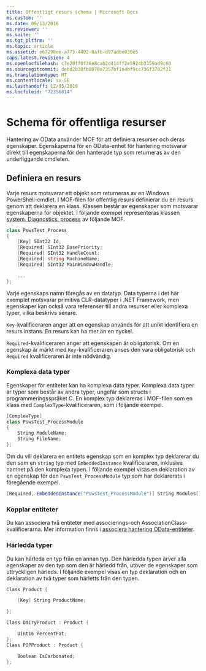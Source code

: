 ```yaml
---
title: Offentligt resurs schema | Microsoft Docs
ms.custom: ''
ms.date: 09/13/2016
ms.reviewer: ''
ms.suite: ''
ms.tgt_pltfrm: ''
ms.topic: article
ms.assetid: e67298ee-a773-4402-8afb-d97ad0e030e5
caps.latest.revision: 4
ms.openlocfilehash: c7e20ff0f36e8cab2d414ff2e5924b3359ad9c60
ms.sourcegitcommit: debd2b38fb8070a7357bf1a4bf9cc736f3702f31
ms.translationtype: MT
ms.contentlocale: sv-SE
ms.lasthandoff: 12/05/2019
ms.locfileid: "72356814"
---
```

# <a name="public-resource-schema"></a>Schema för offentliga resurser

Hantering av OData använder MOF för att definiera resurser och deras egenskaper. Egenskaperna för en OData-enhet för hantering motsvarar direkt till egenskaperna för den hanterade typ som returneras av den underliggande cmdleten.

## <a name="defining-a-resource"></a>Definiera en resurs

Varje resurs motsvarar ett objekt som returneras av en Windows PowerShell-cmdlet. I MOF-filen för offentlig resurs definierar du en resurs genom att deklarera en klass. Klassen består av egenskaper som motsvarar egenskaperna för objektet. I följande exempel representeras klassen [system. Diagnostics. process](/dotnet/api/System.Diagnostics.Process) av följande MOF.

```csharp
class PswsTest_Process
{
    [Key] SInt32 Id;
    [Required] SInt32 BasePriority;
    [Required] SInt32 HandleCount;
    [Required] string MachineName;
    [Required] SInt32 MainWindowHandle;

    ...
};
```

Varje egenskaps namn föregås av en datatyp. Data typerna i det här exemplet motsvarar primitiva CLR-datatyper i .NET Framework, men egenskaper kan också vara referenser till andra resurser eller komplexa typer, vilka beskrivs senare.

`Key`-kvalificeraren anger att en egenskap används för att unikt identifiera en resurs instans. En resurs kan ha mer än en nyckel.

`Required`-kvalificeraren anger att egenskapen är obligatorisk. Om en egenskap är märkt med `Key`-kvalificeraren anses den vara obligatorisk och `Required` kvalificeraren är inte nödvändig.

### <a name="complex-data-types"></a>Komplexa data typer

Egenskaper för entiteter kan ha komplexa data typer. Komplexa data typer är typer som består av andra typer, ungefär som structs i programmeringsspråket C. En komplex typ deklareras i MOF-filen som en klass med `ComplexType`-kvalificeraren, som i följande exempel.

```csharp
[ComplexType]
class PswsTest_ProcessModule
{
    String ModuleName;
    String FileName;
};
```

Om du vill deklarera en entitets egenskap som en komplex typ deklarerar du den som en `string` typ med `EmbeddedInstance` kvalificeraren, inklusive namnet på den komplexa typen. I följande exempel visas en deklaration av en egenskap för den `PswsTest_ProcessModule` typ som har deklarerats i föregående exempel.

```csharp
[Required, EmbeddedInstance("PswsTest_ProcessModule")] String Modules[];
```

### <a name="associating-entities"></a>Kopplar entiteter

Du kan associera två entiteter med associerings-och AssociationClass-kvalificerarna. Mer information finns i [associera hantering OData-entiteter](./associating-management-odata-entities.md).

### <a name="derived-types"></a>Härledda typer

Du kan härleda en typ från en annan typ. Den härledda typen ärver alla egenskaper av den typ som den är härledd från, utöver de egenskaper som uttryckligen härleds. I följande exempel visas en typ deklaration och en deklaration av två typer som härletts från den typen.

```csharp
Class Product {

    [Key] String ProductName;

};

Class DairyProduct : Product {

    Uint16 PercentFat;
};
Class POPProduct : Product {

    Boolean IsCarbonated;
};
```
